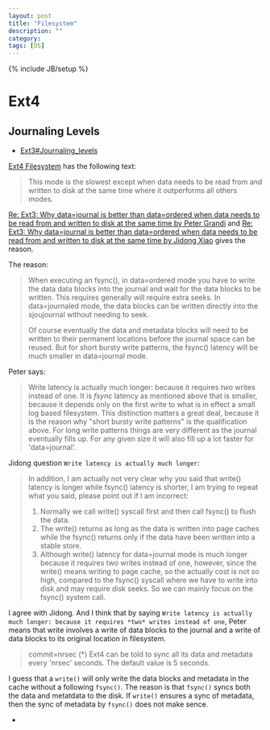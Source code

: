```yaml
---
layout: post
title: "Filesystem"
description: ""
category:
tags: [OS]
---
```

{% include JB/setup %}

# Ext4
## Journaling Levels
- [Ext3#Journaling_levels](https://en.wikipedia.org/wiki/Ext3#Journaling_levels)

[Ext4 Filesystem] has the following text:

> This mode is the slowest except when data
needs to be read from and written to disk at the same time where it
outperforms all others modes.

[Re: Ext3: Why data=journal is better than data=ordered when data needs to be read from and written to disk at the same time by Peter Grandi](https://www.redhat.com/archives/ext3-users/2011-April/msg00000.html)
and [Re: Ext3: Why data=journal is better than data=ordered when data needs to be read from and written to disk at the same time by Jidong Xiao](https://www.redhat.com/archives/ext3-users/2011-April/msg00001.html)
gives the reason.

The reason:

> When executing an fsync(), in data=ordered mode you have to
> write the data data blocks into the journal and wait for the
> data blocks to be written.  This requires generally will
> require extra seeks.  In data=journaled mode, the data blocks
> can be written directly into the sjoujournal without needing
> to seek.
>
> Of course eventually the data and metadata blocks will need
> to be written to their permanent locations before the journal
> space can be reused.  But for short bursty write patterns,
> the fsync() latency will be much smaller in data=journal
> mode.

Peter says:

> Write latency is actually much longer: because it requires *two*
writes instead of one. It is *fsync* latency as mentioned above that is smaller,
because it depends only on the first write to what is in effect a small log
based filesystem. This distinction matters a great deal, because it is the
reason why "short bursty write patterns" is the qualification above. For long
write patterns things are very different as the journal eventually fills up. For
any given size it will also fill up a lot faster for 'data=journal'.

Jidong question `Write latency is actually much longer`:

> In addition, I am actually not very clear why you said that write()
> latency is longer while fsync() latency is shorter, I am trying to
> repeat what you said, please point out if I am incorrect:
> 1. Normally we call write() syscall first and then call fsync() to
> flush the data.
> 2. The write() returns as long as the data is written into page caches
> while the fsync() returns only if the data have been written into a
> stable store.
> 3. Although write() latency for data=journal mode is much longer
> because it requires two writes instead of one, however, since the
> write() means writing to page cache, so the actually cost is not so
> high, compared to the fsync() syscall where we have to write into disk
> and may require disk seeks. So we can mainly focus on the fsync()
> system call.

I agree with Jidong. And I think that by saying `Write latency is actually much
longer: because it requires *two* writes instead of one`, Peter means that
write involves a write of data blocks to the journal and a write of data blocks
to its original location in filesystem.


> commit=nrsec	(\*)	Ext4 can be told to sync all its data and metadata
>			every 'nrsec' seconds. The default value is 5 seconds.

I guess that a `write()` will only write the data blocks and metadata
in the cache without a following `fsync()`. The reason is that `fsync()`
syncs both the data and metatdata to the disk. If `write()` ensures a sync of
metadata, then the sync of metadata by `fsync()` does not make sence.

- [Ext4 Filesystem]: https://www.kernel.org/doc/Documentation/filesystems/ext4.txt
